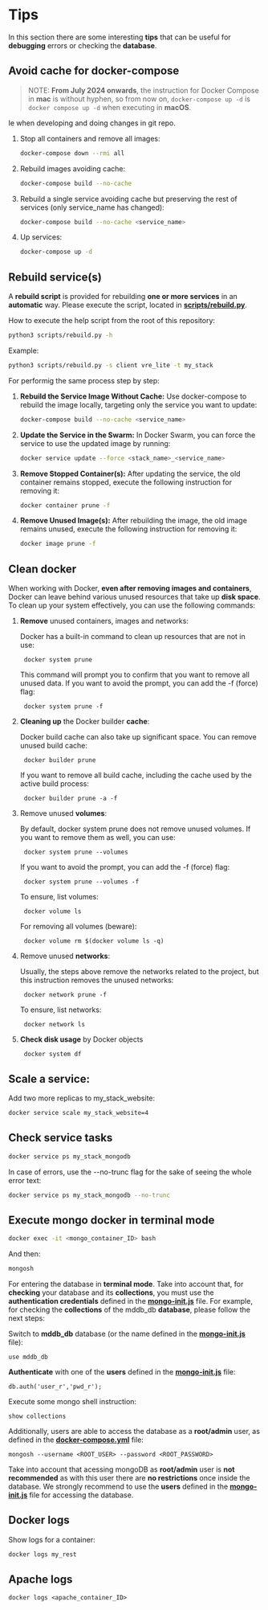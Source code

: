 # Tips

In this section there are some interesting **tips** that can be useful for **debugging** errors or checking the **database**.

## Avoid cache for docker-compose

> NOTE: **From July 2024 onwards**, the instruction for Docker Compose in **mac** is without hyphen, so from now on, `docker-compose up -d` is `docker compose up -d` when executing in **macOS**.

Ie when developing and doing changes in git repo.

1. Stop all containers and remove all images: 

    ```sh
    docker-compose down --rmi all
    ```

2. Rebuild images avoiding cache:

    ```sh
    docker-compose build --no-cache

3. Rebuild a single service avoiding cache but preserving the rest of services (only service_name has changed):

    ```sh
    docker-compose build --no-cache <service_name>
    ```

4. Up services:
    ```sh
    docker-compose up -d
    ```

## Rebuild service(s)

A **rebuild script** is provided for rebuilding **one or more services** in an **automatic** way. Please execute the script, located in [**scripts/rebuild.py**](./scripts/rebuild.py). 

How to execute the help script from the root of this repository:

```sh
python3 scripts/rebuild.py -h
```

Example: 

```sh
python3 scripts/rebuild.py -s client vre_lite -t my_stack
```

For performig the same process step by step:

1. **Rebuild the Service Image Without Cache:** Use docker-compose to rebuild the image locally, targeting only the service you want to update:

    ```sh
    docker-compose build --no-cache <service_name>
    ```

2. **Update the Service in the Swarm:** In Docker Swarm, you can force the service to use the updated image by running:

    ```sh
    docker service update --force <stack_name>_<service_name>
    ```

3. **Remove Stopped Container(s):** After updating the service, the old container remains stopped, execute the following instruction for removing it:

    ```sh
    docker container prune -f
    ````

4. **Remove Unused Image(s):** After rebuilding the image, the old image remains unused, execute the following instruction for removing it:

    ```sh
    docker image prune -f
    ```

## Clean docker

When working with Docker, **even after removing images and containers**, Docker can leave behind various unused resources that take up **disk space**. To clean up your system effectively, you can use the following commands:

1. **Remove** unused containers, images and networks:

    Docker has a built-in command to clean up resources that are not in use:

        docker system prune

    This command will prompt you to confirm that you want to remove all unused data. If you want to avoid the prompt, you can add the -f (force) flag:

        docker system prune -f

2. **Cleaning up** the Docker builder **cache**:

    Docker build cache can also take up significant space. You can remove unused build cache:

        docker builder prune

    If you want to remove all build cache, including the cache used by the active build process:

        docker builder prune -a -f

3. Remove unused **volumes**:

    By default, docker system prune does not remove unused volumes. If you want to remove them as well, you can use:

        docker system prune --volumes

    If you want to avoid the prompt, you can add the -f (force) flag:

        docker system prune --volumes -f

    To ensure, list volumes:

        docker volume ls

    For removing all volumes (beware):

        docker volume rm $(docker volume ls -q)

4. Remove unused **networks**:

    Usually, the steps above remove the networks related to the project, but this instruction removes the unused networks:

        docker network prune -f

    To ensure, list networks:

        docker network ls

5. **Check disk usage** by Docker objects

        docker system df

## Scale a service:

Add two more replicas to my_stack_website:

```sh
docker service scale my_stack_website=4
```

## Check service tasks

```sh
docker service ps my_stack_mongodb
```

In case of errors, use the --no-trunc flag for the sake of seeing the whole error text:

```sh
docker service ps my_stack_mongodb --no-trunc
```

## Execute mongo docker in terminal mode

```sh
docker exec -it <mongo_container_ID> bash
```

And then: 

```sh
mongosh 
```

For entering the database in **terminal mode**. Take into account that, for **checking** your database and its **collections**, you must use the **authentication credentials** defined in the [**mongo-init.js**](../mongodb/mongo-init.js) file. For example, for checking the **collections** of the mddb_db **database**, please follow the next steps:

Switch to **mddb_db** database (or the name defined in the [**mongo-init.js**](../mongodb/mongo-init.js) file):

    use mddb_db

**Authenticate** with one of the **users** defined in the [**mongo-init.js**](../mongodb/mongo-init.js) file:

    db.auth('user_r','pwd_r');

Execute some mongo shell instruction:

    show collections

Additionally, users are able to access the database as a **root/admin** user, as defined in the [**docker-compose.yml**](../docker-compose.yml) file:

    mongosh --username <ROOT_USER> --password <ROOT_PASSWORD>

Take into account that acessing mongoDB as **root/admin** user is **not recommended** as with this user there are **no restrictions** once inside the database. We strongly recommend to use the **users** defined in the [**mongo-init.js**](../mongodb/mongo-init.js) file for accessing the database.

## Docker logs

Show logs for a container:

```sh
docker logs my_rest
```

## Apache logs

    docker logs <apache_container_ID>